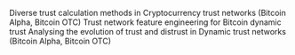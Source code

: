 Diverse trust calculation methods in Cryptocurrency trust networks (Bitcoin Alpha, Bitcoin OTC)
Trust network feature engineering for Bitcoin dynamic trust
Analysing the evolution of trust and distrust in Dynamic trust networks (Bitcoin Alpha, Bitcoin OTC)
